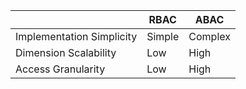 |            | RBAC        | ABAC        |
|------------| ----------- | ----------- |
|Implementation Simplicity  | Simple      | Complex     |
|Dimension Scalability | Low         | High        |
|Access Granularity | Low         | High        |
